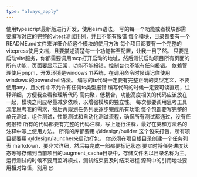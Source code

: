 ```yaml
---
type: "always_apply"
---
```


使用typescript最新版进行开发，使用esm语法。
写的每一个功能或者模块都需要编写对应的完整的vitest测试用例，并且不能有报错
每个模块，目录都要有一个README.md文件来详细介绍这个模块的使用方法
每个项目都要有一个完整的vitepress使用文档，且要描述清楚每一个功能甚至配置，让我一目了然。
只要是启动vite服务，你都需要调用mcp打开启动的地址，然后测试启动项目所有页面的所有功能，页面要显示正常，功能不能报错，控制台也不能有任何报错。
依赖管理使用pnpm，开发环境是windows 11系统，在调用命令时候请记住使用windows 的powershell语法。
编写的ts代码一定要有完整正确的类型定义，不要使用any，且文件中不允许有任何ts类型报错
编写代码的时候一定要可读直观，注释详细，方便我查看和理解代码
高内聚，低耦合，功能高度相关的代码应该放在一起，模块之间应尽量减少依赖，以增强模块的独立性。
每次都要调用思考工具深度思考我的需求，然后再规划任务列表逐步完成所有功能
每个包都要写完整的单元测试，组件测试，性能测试和自动化测试流程，确保所有测试都通过，没有任何报错
所有的代码都要有完整的代码注释，写上逐行注释，最好在类和方法名的注释中写上使用方法。
所有的库都要用 @ldesign/builder 这个包来打包，所有项目都要用 @ldesign/launcher来启动打包。
你必须在项目根目录创建一个任务列表 markdown，要非常详细，然后每完成一部都要标记状态
要实时将任务进度状态等等存储到当前项目的.augment_cache目录中，存储文件名以目录名称为主。
运行测试的时候不要用监听模式，测试结束要及时结束进程
源码中的引用地址要用相对路径，别用 @